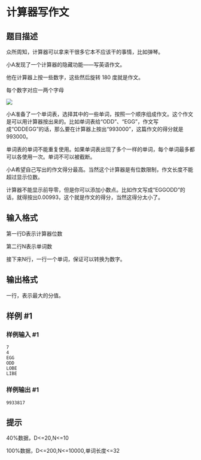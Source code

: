 # 计算器写作文

## 题目描述

众所周知，计算器可以拿来干很多它本不应该干的事情，比如弹琴。

小A发现了一个计算器的隐藏功能——写英语作文。

他在计算器上按一些数字，这些然后旋转 180 度就是作文。

每个数字对应一两个字母

 ![](https://cdn.luogu.com.cn/upload/pic/1738.png) 

小A准备了一个单词表，选择其中的一些单词，按照一个顺序组成作文。这个作文是可以用计算器按出来的。比如单词表给“ODD”、“EGG”，作文写成“ODDEGG”的话，那么要在计算器上按出“993000”，这篇作文的得分就是993000。

单词表的单词不能重复使用。如果单词表出现了多个一样的单词，每个单词最多都可以各使用一次。单词不可以被截断。

小A希望自己写出的作文得分最高。当然这个计算器是有位数限制，作文长度不能超过显示位数。

计算器不能显示前导零，但是你可以添加小数点。比如作文写成“EGGODD”的话，就得按出0.00993，这个就是作文的得分，当然这得分太小了。


## 输入格式

第一行D表示计算器位数

第二行N表示单词数

接下来N行，一行一个单词，保证可以转换为数字。


## 输出格式

一行，表示最大的分值。


## 样例 #1

### 样例输入 #1
```
7
4
EGG
ODD
LOBE
LIBE
```

### 样例输出 #1

```
9933817
```

## 提示

40%数据，D<=20,N<=10

100%数据，D<=200,N<=10000,单词长度<=32


